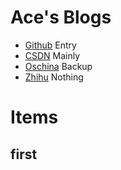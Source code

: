 # Ace's Blogs
- [Github](http://aceanan.github.io/anshaoyan.blog/) Entry
- [CSDN](http://blog.csdn.net/ace_an) Mainly
- [Oschina](http://my.oschina.net/anshaoyan/blog) Backup
- [Zhihu](https://www.zhihu.com/people/ace-51-52/activities) Nothing

# Items
## first

